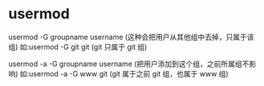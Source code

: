 # usermod

usermod -G groupname username (这种会把用户从其他组中去掉，只属于该组)
如:usermod -G git git (git 只属于 git 组)

usermod -a -G groupname username (把用户添加到这个组，之前所属组不影响)
如:usermod -a -G www git (git 属于之前 git 组，也属于 www 组)
